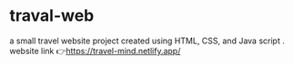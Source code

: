 # traval-web
a small travel website project created using HTML, CSS, and Java script
. website link 👉https://travel-mind.netlify.app/ 
